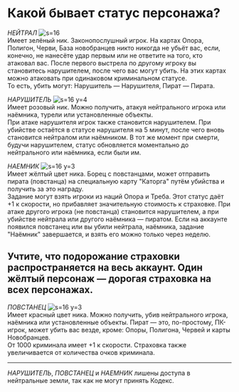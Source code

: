 # Какой бывает статус персонажа?
*НЕЙТРАЛ* ![s=16](ui/chat/ch_7)  
Имеет зелёный ник. Законопослушный игрок. На картах Опора, Полигон, Черви, База новобранцев никто никогда не убьёт вас, если, конечно, не нанесёте удар первым или не ответите на того, кто атаковал вас. После первого выстрела по другому игроку вы становитесь нарушителем, после чего вас могут убить. На этих картах можно атаковать при одинаковом криминальном статусе.  
То есть, убить могут: Нарушитель — Нарушителя, Пират — Пирата.

*НАРУШИТЕЛЬ* ![s=16 y=4](ui/chat/ch_11)  
Имеет розовый ник. Можно получить, атакуя нейтрального игрока или наёмника, турели или установленные объекты.  
При атаке нарушителя игрок также становится нарушителем. При убийстве остаётся в статусе нарушителя на 5 минут, после чего вновь становится нейтралом или наёмником. В тот же момент при смерти, будучи нарушителем, статус обновляется моментально до нейтрального или наёмника, если были им.

*НАЕМНИК* ![s=16 y=3](ui/chat/ch_6)  
Имеет жёлтый цвет ника. Борец с повстанцами, может отправить пирата (повстанца) на специальную карту "Каторга" путём убийства и получить за это награду.  
Задание могут взять игроки из наций Опора и Треба. Этот статус даёт +1 к скорости, но прибавляет значительную стоимость к страховке. При атаке другого игрока (не повстанца) становится нарушителем, а при убийстве нейтрала или другого наёмника — пиратом. Если на аккаунте появился повстанец или вы убили нейтрала, наёмника, задание "Наёмник" завершается, и взять его можно только через неделю.  
## Учтите, что подорожание страховки распространяется на весь аккаунт. Один жёлтый персонаж — дорогая страховка на всех персонажах.

*ПОВСТАНЕЦ* ![s=16 y=3](ui/chat/ch_8)  
Имеет красный цвет ника. Можно получить, убив нейтрального игрока, наёмника или установленные объекты. Пират — это, по-простому, ПК-игрок, может убить вас везде, кроме: Опоры, Полигона, Червей и карты Новобранцев.  
От 1000 криминала имеет +1 к скорости. Страховка также увеличивается от количества очков криминала.

___
*НАРУШИТЕЛЬ*, *ПОВСТАНЕЦ* и *НАЕМНИК* лишены доступа в нейтральные земли, так как не могут принять Кодекс.